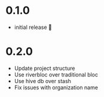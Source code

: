 # 0.1.0

- initial release 🎉

# 0.2.0

- Update project structure
- Use riverbloc over traditional bloc
- Use hive db over stash
- Fix issues with organization name
